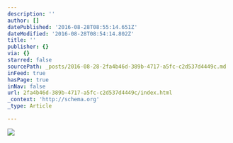 ```yaml
---
description: ''
author: []
datePublished: '2016-08-28T08:55:14.651Z'
dateModified: '2016-08-28T08:54:14.802Z'
title: ''
publisher: {}
via: {}
starred: false
sourcePath: _posts/2016-08-28-2fa4b46d-389b-4717-a5fc-c2d537d4449c.md
inFeed: true
hasPage: true
inNav: false
url: 2fa4b46d-389b-4717-a5fc-c2d537d4449c/index.html
_context: 'http://schema.org'
_type: Article

---
```

![](https://the-grid-user-content.s3-us-west-2.amazonaws.com/d979b61f-4444-4954-84f2-22e660baef95.jpg)